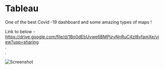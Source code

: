 # Tableau

One of the best Covid -19 dashboard and some amazing  types of maps !  
  
  

Link to below - https://drive.google.com/file/d/1Bo0dEbUvwe6BMPjzyNnRuC4zI8vfamXe/view?usp=sharing  
.  
.  
  

![Screenshot](https://user-images.githubusercontent.com/67741034/87321822-56a30f00-c54a-11ea-9bcd-8de5187f3bfe.jpg)

